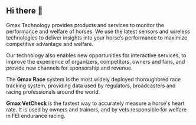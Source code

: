 ## Hi there 👋

Gmax Technology provides products and services to monitor the performance and welfare of horses. We use the latest sensors and wireless technologies to deliver insights into your horse’s performance to maximize competitive advantage and welfare.

Our technology also enables new opportunities for interactive services, to improve the experience of organizers, competitors, owners and fans, and provide new channels for sponsorship and revenue.

The **Gmax Race** system is the most widely deployed thoroughbred race tracking system, providing data used by regulators, broadcasters and racing professionals around the world.

**Gmax VetCheck** is the fastest way to accurately measure a horse's heart rate. It is used by owners and trainers, and by vets responsible for welfare in FEI endurance racing.

<!--

**Here are some ideas to get you started:**

🙋‍♀️ A short introduction - what is your organization all about?
🌈 Contribution guidelines - how can the community get involved?
👩‍💻 Useful resources - where can the community find your docs? Is there anything else the community should know?
🍿 Fun facts - what does your team eat for breakfast?
🧙 Remember, you can do mighty things with the power of [Markdown](https://docs.github.com/github/writing-on-github/getting-started-with-writing-and-formatting-on-github/basic-writing-and-formatting-syntax)
-->

